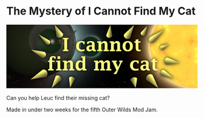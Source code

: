 # The Mystery of I Cannot Find My Cat
![Thumbnail](/thumbnail.png)

Can you help Leuc find their missing cat?

Made in under two weeks for the fifth Outer Wilds Mod Jam.
